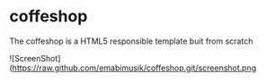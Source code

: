 # coffeshop
The coffeshop is a HTML5  responsible template  buit from scratch

![ScreenShot](https://raw.github.com/emabimusik/coffeshop.git/screenshot.png

